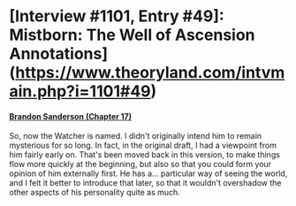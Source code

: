 # [Interview #1101, Entry #49]: Mistborn: The Well of Ascension Annotations](https://www.theoryland.com/intvmain.php?i=1101#49)

#### [Brandon Sanderson (Chapter 17)](http://brandonsanderson.com/annotation-mistborn-2-chapter-seventeen/)

So, now the Watcher is named. I didn't originally intend him to remain mysterious for so long. In fact, in the original draft, I had a viewpoint from him fairly early on. That's been moved back in this version, to make things flow more quickly at the beginning, but also so that you could form your opinion of him externally first. He has a... particular way of seeing the world, and I felt it better to introduce that later, so that it wouldn't overshadow the other aspects of his personality quite as much.

